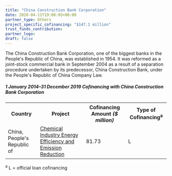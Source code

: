 ```yaml
---
title: "China Construction Bank Corporation"
date: 2020-04-11T19:08:03+08:00
partner_type: Others
project_specific_cofinancing: "$147.1 million"
trust_funds_contribution: 
partner_logo:
draft: false
---
```


The China Construction Bank Corporation, one of the biggest banks in the People's Republic of China, was established in 1954. It was reformed as a joint-stock commercial bank in September 2004 as a result of a separation procedure undertaken by its predecessor, China Construction Bank, under the People's Republic of China Company Law.

##### _1 January 2014–31 December 2019_ Cofinancing with China Construction Bank Corporation

<table class="table dr-partner-table">
<tr>
<th>Country</th>
<th>Project</th>
<th>Cofinancing Amount <em>($ million)</em></th>
<th>Type of Cofinancing<sup>a</sup></th>
</tr>
<tr>
<td>China, People's Republic of</td>
<td><a href="https://www.adb.org/projects/47051-002/main" target="_blank">Chemical Industry Energy Efficiency and Emission Reduction</a></td>
<td>81.73 </td>
<td>L</td>
</tr>

</table>

<p class="dr-footnote"><sup>a</sup> L = official loan cofinancing</p>